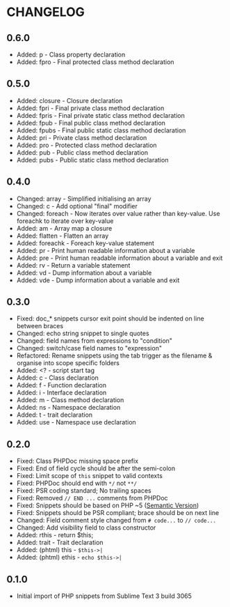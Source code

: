CHANGELOG
=========

0.6.0
-----

- Added: p - Class property declaration
- Added: fpro - Final protected class method declaration

0.5.0
-----

- Added: closure - Closure declaration
- Added: fpri - Final private class method declaration
- Added: fpris - Final private static class method declaration
- Added: fpub - Final public class method declaration
- Added: fpubs - Final public static class method declaration
- Added: pri - Private class method declaration
- Added: pro - Protected class method declaration
- Added: pub - Public class method declaration
- Added: pubs - Public static class method declaration

0.4.0
-----

- Changed: array - Simplified initialising an array
- Changed: c - Add optional "final" modifier
- Changed: foreach - Now iterates over value rather than key-value. Use foreachk to iterate over key-value
- Added: am - Array map a closure
- Added: flatten - Flatten an array
- Added: foreachk - Foreach key-value statement
- Added: pr - Print human readable information about a variable
- Added: pre - Print human readable information about a variable and exit
- Added: rv - Return a variable statement
- Added: vd - Dump information about a variable
- Added: vde - Dump information about a variable and exit

0.3.0
-----

- Fixed: doc_* snippets cursor exit point should be indented on line between braces
- Changed: echo string snippet to single quotes
- Changed: field names from expressions to "condition"
- Changed: switch/case field names to "expression"
- Refactored: Rename snippets using the tab trigger as the filename & organise into scope specific folders
- Added: &lt;? - script start tag
- Added: c - Class declaration
- Added: f - Function declaration
- Added: i - Interface declaration
- Added: m - Class method declaration
- Added: ns - Namespace declaration
- Added: t - trait declaration
- Added: use - Namespace use declaration

0.2.0
-----

- Fixed: Class PHPDoc missing space prefix
- Fixed: End of field cycle should be after the semi-colon
- Fixed: Limit scope of `this` snippet to valid contexts
- Fixed: PHPDoc should end with `*/` not `**/`
- Fixed: PSR coding standard; No trailing spaces
- Fixed: Removed `// END ...` comments from PHPDoc
- Fixed: Snippets should be based on PHP ~5 ([Semantic Version](http://semver.org))
- Fixed: Snippets should be PSR compliant; brace should be on next line
- Changed: Field comment style changed from `# code...` to `// code...`
- Changed: Add visibility field to class constructor
- Added: rthis - return $this;
- Added: trait - Trait declaration
- Added: (phtml) this - `$this->|`
- Added: (phtml) ethis - `echo $this->|`

0.1.0
-----

* Initial import of PHP snippets from Sublime Text 3 build 3065






